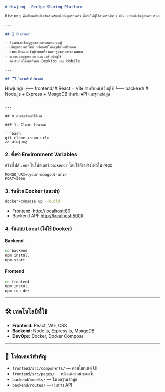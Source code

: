 
```markdown
# Hiwjung - Recipe Sharing Platform

Hiwjung คือเว็บแอปพลิเคชันสำหรับแบ่งปันสูตรอาหาร ที่ช่วยให้ผู้ใช้สามารถค้นหา เพิ่ม และแบ่งปันสูตรอาหารหลากหลายประเภทได้อย่างง่ายดาย พร้อมฟีเจอร์ค้นหาและจัดหมวดหมู่สูตรอาหารที่ใช้งานสะดวก

---

## 🚀 ฟีเจอร์หลัก

- ค้นหาและเรียกดูสูตรอาหารตามหมวดหมู่
- เพิ่มสูตรอาหารใหม่ พร้อมอัปโหลดรูปภาพประกอบ
- ลงทะเบียนและเข้าสู่ระบบเพื่อจัดการสูตรอาหารของตนเอง
- ระบบแสดงสูตรอาหารแนะนำสำหรับผู้ใช้
- รองรับการใช้งานทั้งบน Desktop และ Mobile

---

## 🗂 โครงสร้างโปรเจกต์

```

Hiwjung/
├── frontend/      # React + Vite สำหรับหน้าเว็บผู้ใช้
└── backend/       # Node.js + Express + MongoDB สำหรับ API และฐานข้อมูล

````

---

## ⚙️ การติดตั้งและใช้งาน

### 1. Clone โปรเจกต์

```bash
git clone <repo-url>
cd Hiwjung
````

### 2. ตั้งค่า Environment Variables

สร้างไฟล์ `.env` ในโฟลเดอร์ `backend/` โดยใช้ตัวอย่างไฟล์ใน repo

```env
MONGO_URI=<your-mongodb-uri>
PORT=5000
```

### 3. รันด้วย Docker (แนะนำ)

```bash
docker-compose up --build
```

* Frontend: [http://localhost:80](http://localhost:80)
* Backend API: [http://localhost:5000](http://localhost:5000)

### 4. รันแบบ Local (ไม่ใช้ Docker)

#### Backend

```bash
cd backend
npm install
npm start
```

#### Frontend

```bash
cd frontend
npm install
npm run dev
```

---

## 🛠 เทคโนโลยีที่ใช้

* **Frontend:** React, Vite, CSS
* **Backend:** Node.js, Express.js, MongoDB
* **DevOps:** Docker, Docker Compose

---

## 📁 โฟลเดอร์สำคัญ

* `frontend/src/components/` — คอมโพเนนต์ UI
* `frontend/src/pages/` — หน้าแต่ละหน้าของเว็บ
* `backend/models/` — โมเดลฐานข้อมูล
* `backend/routes/` — เส้นทาง API


